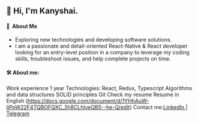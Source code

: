 ## 👋 Hi, I'm Kanyshai.

####  💫 &nbsp;About Me
- Exploring new technologies and developing software solutions.
- I am a passionate and detail-oriented React-Native & React developer looking for an entry-level position in a company to leverage my coding skills, troubleshoot issues, and help complete projects on time.


#### 🛠  About me:
Work experience 1 year
Technologies:
  React, Redux, Typescript
  Algorithms and data structures
  SOLID principles
Git
Check my resume
Resume in English (https://docs.google.com/document/d/1YHhAuW-IjPpW22F4TQBOFQXC_3h8CLhlveQB5--he-Q/edit)
Contact me:[LinkedIn ](https://www.linkedin.com/in/kbakaeva/) | [Telegram](https://t.me/kanyshai_bakaeva)
